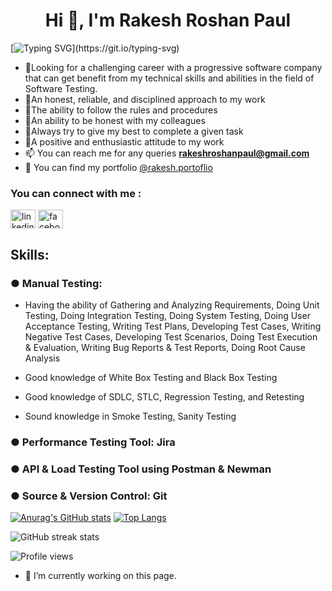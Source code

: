 
<h1 align="center">Hi 👋, I'm Rakesh Roshan Paul</h1>

[![Typing SVG](https://readme-typing-svg.demolab.com?font=Fira+Code&weight=200&size=18&duration=3000&pause=&color=9AAD24&vCenter=true&multiline=true&width=435&height=60&lines=A+Software+Quality+Assurance+Enthusiastic.)](https://git.io/typing-svg) 
- 📌Looking for a challenging career with a progressive software company that can get benefit from my technical skills and abilities in the field of Software Testing.
- 📌An honest, reliable, and disciplined approach to my work
- 📌The ability to follow the rules and procedures
- 📌An ability to be honest with my colleagues 
- 📌Always try to give my best to complete a given task
- 📌A positive and enthusiastic attitude to my work
- 📫 You can reach me for any queries **rakeshroshanpaul@gmail.com**
- 📄 You can find my portfolio [@rakesh.portoflio](https://rakesh6430.github.io/rakesh.portfolio/)

### You can connect with me :

<p align="left">
<a href="https://www.linkedin.com/in/rakesh-roshan-paul-343939143/" target="blank"><img align="center" src="https://raw.githubusercontent.com/rahuldkjain/github-profile-readme-generator/master/src/images/icons/Social/linked-in-alt.svg" alt="linkedin" height="30" width="40" /></a>
<a href="https://www.facebook.com/rakesh.roshanpaul" target="blank"><img align="center" src="https://raw.githubusercontent.com/rahuldkjain/github-profile-readme-generator/master/src/images/icons/Social/facebook.svg" alt="facebook" height="30" width="40" /></a>
</p>

<h2 align="left">Skills:</h2>


### ● Manual Testing:

   - Having the ability of Gathering and Analyzing Requirements, Doing Unit Testing, Doing Integration Testing, Doing System Testing, Doing User Acceptance Testing,        Writing Test Plans, Developing Test Cases, Writing Negative Test Cases, Developing Test Scenarios, Doing Test Execution &  Evaluation, Writing Bug Reports & Test      Reports, Doing Root Cause Analysis

   - Good knowledge of White Box Testing and Black Box Testing

   - Good knowledge of SDLC, STLC, Regression Testing, and Retesting

   - Sound knowledge in Smoke Testing, Sanity Testing

### ●  Performance Testing Tool: Jira

### ●  API & Load Testing Tool using Postman & Newman

### ●  Source & Version Control: Git


[![Anurag's GitHub stats](https://github-readme-stats.vercel.app/api?username=Rakesh6430)](https://github.com/anuraghazra/github-readme-stats)
[![Top Langs](https://github-readme-stats.vercel.app/api/top-langs/?username=Rakesh6430&hide_progress=true)](https://github.com/anuraghazra/github-readme-stats)






![GitHub streak stats](https://streak-stats.demolab.com/?user=Rakesh6430)  

![Profile views](https://gpvc.arturio.dev/Rakesh6430)
- 🔭 I’m currently working on this page. 




